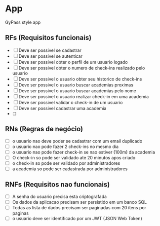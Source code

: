   # App

  GyPass style app

  ## RFs (Requisitos funcionais)
  - [ ] Deve ser possivel se cadastrar
  - [ ] Deve ser possivel se autenticar
  - [ ] Deve ser possivel obter o perfil de um usuario logado
  - [ ]  Deve ser possivel obter o numero de check-ins realizado pelo usuario
  - [ ]  Deve ser possivel o usuario obter seu historico de check-ins
  - [ ]  Deve ser possivel o usuario buscar academias proximas
  - [ ]  Deve ser possivel o usuario buscar academias pelo nome
  - [ ]  Deve ser possivel o usuario realizar check-in em uma academia
  - [ ]  Deve ser possivel validar o check-in de um usuario
  - [ ]  Deve ser possivel cadastrar uma academia
  - [ ]  

  ## RNs (Regras de negócio)

  - [ ] o usuario nao deve poder se cadastrar com um email duplicado
  - [ ] o usuario nao pode fazer 2 check-ins no mesmo dia
  - [ ] o usuario nao pode fazer check-in se nao estiver (100m) da academia
  - [ ] O check-in so pode ser validado ate 20 minutos apos criado
  - [ ] o check-in so pode ser validado por administradores
  - [ ] a academia so pode ser cadastrada por administradores

## RNFs (Requisitos nao funcionais)

- [ ] A senha do usuario precisa esta criptografada
- [ ] Os dados da aplicacao precisam ser persistido em um banco SQL
- [ ] Todas as lista de dados precisam ser paginadas com 20 itens por paginas
- [ ] o usuario deve ser identificado por um JWT (JSON Web Token)
